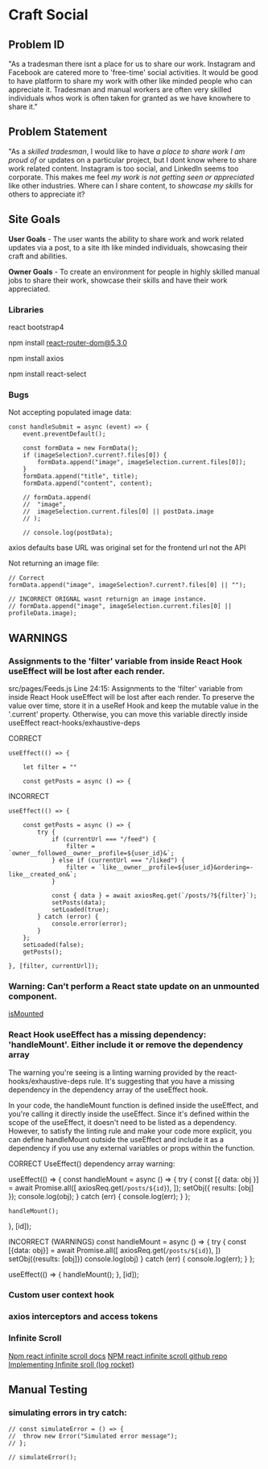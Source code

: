 # Craft Social

## Problem ID

"As a tradesman there isnt a place for us to share our work. Instagram and Facebook are catered more to 'free-time' social activities. It would be good to have platform to share my work with other like minded people who can appreciate it. Tradesman and manual workers are often very skilled individuals whos work is often taken for granted as we have knowhere to share it."

## Problem Statement

"As a *skilled tradesman*, I would like to have *a place to share work I am proud of* or updates on a particular project, but I dont know where to share work related content. Instagram is too social, and LinkedIn seems too corporate. This makes me feel *my work is not getting seen or appreciated* like other industries. Where can I share content, to *showcase my skills* for others to appreciate it?

## Site Goals

**User Goals** - The user wants the ability to share work and work related updates via a post, to a site ith like minded individuals, showcasing their craft and abilities.

**Owner Goals** - To create an environment for people in highly skilled manual jobs to share their work, showcase their skills and have their work appreciated.

### Libraries

react bootstrap4

npm install react-router-dom@5.3.0

npm install axios

npm install react-select

### Bugs

Not accepting populated image data:

	const handleSubmit = async (event) => {
		event.preventDefault();

		const formData = new FormData();
		if (imageSelection?.current?.files[0]) {
			formData.append("image", imageSelection.current.files[0]);
		}
		formData.append("title", title);
		formData.append("content", content);

		// formData.append(
		// 	"image",
		// 	imageSelection.current.files[0] || postData.image
		// );

		// console.log(postData);

axios defaults base URL was original set for the frontend url not the API

Not returning an image file:

    // Correct
    formData.append("image", imageSelection?.current?.files[0] || "");

    // INCORRECT ORIGNAL wasnt returnign an image instance.
    // formData.append("image", imageSelection.current.files[0] || profileData.image);

## WARNINGS

### Assignments to the 'filter' variable from inside React Hook useEffect will be lost after each render. 

src/pages/Feeds.js
Line 24:15:  Assignments to the 'filter' variable from inside React Hook useEffect will be lost after each render. To preserve the value over time, store it in a useRef Hook and keep the mutable value in the '.current' property. Otherwise, you can move this variable directly inside useEffect  react-hooks/exhaustive-deps

CORRECT

    useEffect(() => {
        
        let filter = ""
        
		const getPosts = async () => {

    

INCORRECT

	useEffect(() => {

		const getPosts = async () => {
			try {
				if (currentUrl === "/feed") {
					filter = `owner__followed__owner__profile=${user_id}&`;
				} else if (currentUrl === "/liked") {
					filter = `like__owner__profile=${user_id}&ordering=-like__created_on&`;
				}

				const { data } = await axiosReq.get(`/posts/?${filter}`);
				setPosts(data);
				setLoaded(true);
			} catch (error) {
				console.error(error);
			}
		};
		setLoaded(false);
		getPosts();

	}, [filter, currentUrl]);

### Warning: Can't perform a React state update on an unmounted component. 

[isMounted](https://stackoverflow.com/questions/53949393/cant-perform-a-react-state-update-on-an-unmounted-component)

### React Hook useEffect has a missing dependency: 'handleMount'. Either include it or remove the dependency array

The warning you're seeing is a linting warning provided by the react-hooks/exhaustive-deps rule. It's suggesting that you have a missing dependency in the dependency array of the useEffect hook.

In your code, the handleMount function is defined inside the useEffect, and you're calling it directly inside the useEffect. Since it's defined within the scope of the useEffect, it doesn't need to be listed as a dependency. However, to satisfy the linting rule and make your code more explicit, you can define handleMount outside the useEffect and include it as a dependency if you use any external variables or props within the function.

CORRECT
UseEffect() dependency array warning:

  useEffect(() => {
    const handleMount = async () => {
      try {
        const [{ data: obj }] = await Promise.all([
          axiosReq.get(`/posts/${id}`),
        ]);
        setObj({ results: [obj] });
        console.log(obj);
      } catch (err) {
        console.log(err);
      }
    };

    handleMount();
  }, [id]);

INCORRECT (WARNINGS)
  const handleMount = async () => {
    try {
      const [{data: obj}] = await Promise.all([
        axiosReq.get(`/posts/${id}`),
      ])
      setObj({results: [obj]})
      console.log(obj)
    } catch (err) {
      console.log(err);
    }
  };

  useEffect(() => {
    handleMount();
  }, [id]);

### Custom user context hook

### axios interceptors and access tokens

### Infinite Scroll

[Npm react infinite scroll docs](https://www.npmjs.com/package/react-infinite-scroll-component)
[NPM react infinite scroll github repo](https://github.com/ankeetmaini/react-infinite-scroll-component)
[Implementing Infinite sroll (log rocket)](https://blog.logrocket.com/3-ways-implement-infinite-scroll-react/#call-fetchdata-component-mount)

## Manual Testing

### simulating errors in try catch:

	// const simulateError = () => {
	// 	throw new Error("Simulated error message");
	// };

	// simulateError();